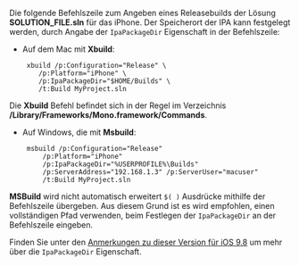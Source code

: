 
Die folgende Befehlszeile zum Angeben eines Releasebuilds der Lösung **SOLUTION_FILE.sln** für das iPhone. Der Speicherort der IPA kann festgelegt werden, durch Angabe der `IpaPackageDir` Eigenschaft in der Befehlszeile:

 - Auf dem Mac mit **Xbuild**:

        xbuild /p:Configuration="Release" \ 
           /p:Platform="iPhone" \ 
           /p:IpaPackageDir="$HOME/Builds" \
           /t:Build MyProject.sln

Die **Xbuild** Befehl befindet sich in der Regel im Verzeichnis **/Library/Frameworks/Mono.framework/Commands**.

 - Auf Windows, die mit **Msbuild**:

        msbuild /p:Configuration="Release" 
            /p:Platform="iPhone" 
            /p:IpaPackageDir="%USERPROFILE%\Builds" 
            /p:ServerAddress="192.168.1.3" /p:ServerUser="macuser"  
            /t:Build MyProject.sln


**MSBuild** wird nicht automatisch erweitert `$( )` Ausdrücke mithilfe der Befehlszeile übergeben. Aus diesem Grund ist es wird empfohlen, einen vollständigen Pfad verwenden, beim Festlegen der `IpaPackageDir` an der Befehlszeile eingeben.


Finden Sie unter den [Anmerkungen zu dieser Version für iOS 9.8](https://developer.xamarin.com/releases/ios/xamarin.ios_9/xamarin.ios_9.8/#New_MSBuild_property_IpaPackageDir_to_customize_.ipa_output_location) um mehr über die `IpaPackageDir` Eigenschaft.
